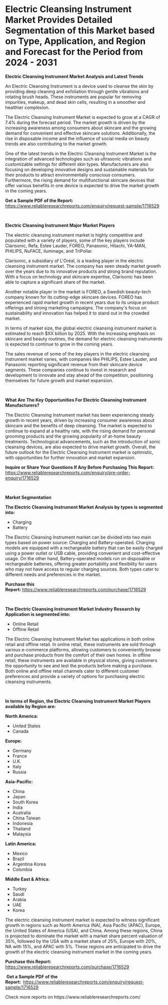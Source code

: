 <p><h1>Electric Cleansing Instrument Market Provides Detailed Segmentation of this Market based on Type, Application, and Region and Forecast for the Period from 2024 - 2031</h1></p><p><strong>Electric Cleansing Instrument Market Analysis and Latest Trends</strong></p>
<p><p>An Electric Cleansing Instrument is a device used to cleanse the skin by providing deep cleaning and exfoliation through gentle vibrations and rotating brush heads. These instruments are popular for removing impurities, makeup, and dead skin cells, resulting in a smoother and healthier complexion.</p><p>The Electric Cleansing Instrument Market is expected to grow at a CAGR of 7.4% during the forecast period. The market growth is driven by the increasing awareness among consumers about skincare and the growing demand for convenient and effective skincare solutions. Additionally, the rise in disposable income and the influence of social media on beauty trends are also contributing to the market growth.</p><p>One of the latest trends in the Electric Cleansing Instrument Market is the integration of advanced technologies such as ultrasonic vibrations and customizable settings for different skin types. Manufacturers are also focusing on developing innovative designs and sustainable materials for their products to attract environmentally conscious consumers. Furthermore, the rising demand for multifunctional skincare devices that offer various benefits in one device is expected to drive the market growth in the coming years.</p></p>
<p><strong>Get a Sample PDF of the Report:&nbsp;</strong> <a href="https://www.reliableresearchreports.com/enquiry/request-sample/1716529">https://www.reliableresearchreports.com/enquiry/request-sample/1716529</a></p>
<p>&nbsp;</p>
<p><strong>Electric Cleansing Instrument Major Market Players</strong></p>
<p><p>The electric cleansing instrument market is highly competitive and populated with a variety of players, some of the key players include Clarisonic, Refa, Estee Lauder, FOREO, Panasonic, Hitachi, YA-MAN, PHILIPS, NuFACE, iluminage, and TriPollar.</p><p>Clarisonic, a subsidiary of L'Oréal, is a leading player in the electric cleansing instrument market. The company has seen steady market growth over the years due to its innovative products and strong brand reputation. With a focus on technology and skincare expertise, Clarisonic has been able to capture a significant share of the market.</p><p>Another notable player in the market is FOREO, a Swedish beauty-tech company known for its cutting-edge skincare devices. FOREO has experienced rapid market growth in recent years due to its unique product offerings and strong marketing campaigns. The company's focus on sustainability and innovation has helped it to stand out in the crowded market.</p><p>In terms of market size, the global electric cleansing instrument market is estimated to reach $XX billion by 2025. With the increasing emphasis on skincare and beauty routines, the demand for electric cleansing instruments is expected to continue to grow in the coming years.</p><p>The sales revenue of some of the key players in the electric cleansing instrument market varies, with companies like PHILIPS, Estee Lauder, and Panasonic reporting significant revenue from their skincare device segments. These companies continue to invest in research and development to innovate and stay ahead of the competition, positioning themselves for future growth and market expansion.</p></p>
<p>&nbsp;</p>
<p><strong>What Are The Key Opportunities For Electric Cleansing Instrument Manufacturers?</strong></p>
<p><p>The Electric Cleansing Instrument market has been experiencing steady growth in recent years, driven by increasing consumer awareness about skincare and the benefits of deep cleansing. The market is expected to continue to expand at a healthy rate, with the rising demand for personal grooming products and the growing popularity of at-home beauty treatments. Technological advancements, such as the introduction of sonic cleansing devices, are also expected to drive market growth. Overall, the future outlook for the Electric Cleansing Instrument market is optimistic, with opportunities for further innovation and market expansion.</p></p>
<p><strong>Inquire or Share Your Questions If Any Before Purchasing This Report:</strong> <a href="https://www.reliableresearchreports.com/enquiry/pre-order-enquiry/1716529">https://www.reliableresearchreports.com/enquiry/pre-order-enquiry/1716529</a></p>
<p>&nbsp;</p>
<p><strong>Market Segmentation</strong></p>
<p><strong>The Electric Cleansing Instrument Market Analysis by types is segmented into:</strong></p>
<p><ul><li>Charging</li><li>Battery</li></ul></p>
<p><p>The Electric Cleansing Instrument market can be divided into two main types based on power source: Charging and Battery-operated. Charging models are equipped with a rechargeable battery that can be easily charged using a power outlet or USB cable, providing convenient and cost-effective usage. On the other hand, Battery-operated models run on disposable or rechargeable batteries, offering greater portability and flexibility for users who may not have access to regular charging sources. Both types cater to different needs and preferences in the market.</p></p>
<p><strong>Purchase this Report:&nbsp;</strong><a href="https://www.reliableresearchreports.com/purchase/1716529">https://www.reliableresearchreports.com/purchase/1716529</a></p>
<p>&nbsp;</p>
<p><strong>The Electric Cleansing Instrument Market Industry Research by Application is segmented into:</strong></p>
<p><ul><li>Online Retail</li><li>Offline Retail</li></ul></p>
<p><p>The Electric Cleansing Instrument Market has applications in both online retail and offline retail. In online retail, these instruments are sold through various e-commerce platforms, allowing customers to conveniently browse and purchase products from the comfort of their own homes. In offline retail, these instruments are available in physical stores, giving customers the opportunity to see and test the products before making a purchase. Both online and offline retail channels cater to different customer preferences and provide a variety of options for purchasing electric cleansing instruments.</p></p>
<p>&nbsp;</p>
<p><strong>In terms of Region, the Electric Cleansing Instrument Market Players available by Region are:</strong></p>
<p>
    <p> <strong> North America: </strong>
        <ul>
            <li>United States</li>
            <li>Canada</li>
        </ul>
        </p> 
    <p> <strong> Europe: </strong>
        <ul>
            <li>Germany</li>
            <li>France</li>
            <li>U.K.</li>
            <li>Italy</li>
            <li>Russia</li>
        </ul>
        </p> 
    <p> <strong> Asia-Pacific: </strong>
        <ul>
            <li>China</li>
            <li>Japan</li>
            <li>South Korea</li>
            <li>India</li>
            <li>Australia</li>
            <li>China Taiwan</li>
            <li>Indonesia</li>
            <li>Thailand</li>
            <li>Malaysia</li>
        </ul>
        </p> 
    <p> <strong> Latin America: </strong>
        <ul>
            <li>Mexico</li>
            <li>Brazil</li>
            <li>Argentina Korea</li>
            <li>Colombia</li>
        </ul>
        </p> 
    <p> <strong> Middle East & Africa: </strong>
        <ul>
            <li>Turkey</li>
            <li>Saudi</li>
            <li>Arabia</li>
            <li>UAE</li>
            <li>Korea</li>
        </ul>
    </p>
    </p>
<p><p>The electric cleansing instrument market is expected to witness significant growth in regions such as North America (NA), Asia Pacific (APAC), Europe, the United States of America (USA), and China. Among these regions, China is projected to dominate the market with a market share percent valuation of 35%, followed by the USA with a market share of 25%, Europe with 20%, NA with 15%, and APAC with 5%. These regions are anticipated to drive the growth of the electric cleansing instrument market in the coming years.</p></p>
<p><strong>Purchase this Report: </strong><a href="https://www.reliableresearchreports.com/purchase/1716529">https://www.reliableresearchreports.com/purchase/1716529</a></p>
<p>&nbsp;<strong>Get a Sample PDF of the Report:&nbsp;&nbsp;</strong><a href="https://www.reliableresearchreports.com/enquiry/request-sample/1716529">https://www.reliableresearchreports.com/enquiry/request-sample/1716529</a></p>
<p><strong></strong></p>
<p>Check more reports on https://www.reliableresearchreports.com/</p>